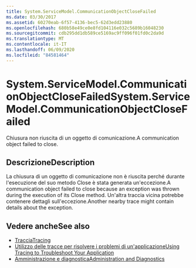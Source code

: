 ```yaml
---
title: System.ServiceModel.CommunicationObjectCloseFailed
ms.date: 03/30/2017
ms.assetid: 60270eab-6f57-4136-bec5-62d3edd23880
ms.openlocfilehash: 680b58e49ce0e8fd104116e032c5689b16048230
ms.sourcegitcommit: cdb295dd1db589ce5169ac9ff096f01fd0c2da9d
ms.translationtype: MT
ms.contentlocale: it-IT
ms.lasthandoff: 06/09/2020
ms.locfileid: "84581464"
---
```

# <a name="systemservicemodelcommunicationobjectclosefailed"></a><span data-ttu-id="e905e-102">System.ServiceModel.CommunicationObjectCloseFailed</span><span class="sxs-lookup"><span data-stu-id="e905e-102">System.ServiceModel.CommunicationObjectCloseFailed</span></span>
<span data-ttu-id="e905e-103">Chiusura non riuscita di un oggetto di comunicazione.</span><span class="sxs-lookup"><span data-stu-id="e905e-103">A communication object failed to close.</span></span>  
  
## <a name="description"></a><span data-ttu-id="e905e-104">Descrizione</span><span class="sxs-lookup"><span data-stu-id="e905e-104">Description</span></span>  
 <span data-ttu-id="e905e-105">La chiusura di un oggetto di comunicazione non è riuscita perché durante l'esecuzione del suo metodo Close è stata generata un'eccezione.</span><span class="sxs-lookup"><span data-stu-id="e905e-105">A communication object failed to close because an exception was thrown during the execution of its Close method.</span></span> <span data-ttu-id="e905e-106">Un'altra traccia vicina potrebbe contenere dettagli sull'eccezione.</span><span class="sxs-lookup"><span data-stu-id="e905e-106">Another nearby trace might contain details about the exception.</span></span>  
  
## <a name="see-also"></a><span data-ttu-id="e905e-107">Vedere anche</span><span class="sxs-lookup"><span data-stu-id="e905e-107">See also</span></span>

- [<span data-ttu-id="e905e-108">Traccia</span><span class="sxs-lookup"><span data-stu-id="e905e-108">Tracing</span></span>](index.md)
- [<span data-ttu-id="e905e-109">Utilizzo delle tracce per risolvere i problemi di un'applicazione</span><span class="sxs-lookup"><span data-stu-id="e905e-109">Using Tracing to Troubleshoot Your Application</span></span>](using-tracing-to-troubleshoot-your-application.md)
- [<span data-ttu-id="e905e-110">Amministrazione e diagnostica</span><span class="sxs-lookup"><span data-stu-id="e905e-110">Administration and Diagnostics</span></span>](../index.md)
